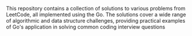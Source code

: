 This repository contains a collection of solutions to various problems from LeetCode, all implemented using the Go. The solutions cover a wide range of algorithmic and data structure challenges, providing practical examples of Go's application in solving common coding interview questions
